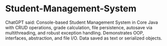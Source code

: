 # Student-Management-System
ChatGPT said:  Console-based Student Management System in Core Java with CRUD operations, grade calculation, file persistence, autosave via multithreading, and robust exception handling. Demonstrates OOP, interfaces, abstraction, and file I/O. Data saved as text or serialized objects.
